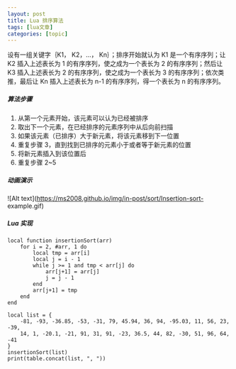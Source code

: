 ```yaml
---
layout: post
title: Lua 排序算法  
tags: [lua文章]
categories: [topic]
---
```

设有一组关键字｛K1， K2，…， Kn｝；排序开始就认为 K1 是一个有序序列；让 K2 插入上述表长为 1 的有序序列，使之成为一个表长为 2
的有序序列；然后让 K3 插入上述表长为 2 的有序序列，使之成为一个表长为 3 的有序序列；依次类推，最后让 Kn 插入上述表长为 n-1
的有序序列，得一个表长为 n 的有序序列。

##### 算法步骤

  1. 从第一个元素开始，该元素可以认为已经被排序
  2. 取出下一个元素，在已经排序的元素序列中从后向前扫描
  3. 如果该元素（已排序）大于新元素，将该元素移到下一位置
  4. 重复步骤 3，直到找到已排序的元素小于或者等于新元素的位置
  5. 将新元素插入到该位置后
  6. 重复步骤 2~5

##### 动画演示

![Alt text](https://ms2008.github.io/img/in-post/sort/Insertion-sort-
example.gif)

##### Lua 实现

    
    
    local function insertionSort(arr)
        for i = 2, #arr, 1 do
            local tmp = arr[i]
            local j = i - 1
            while j >= 1 and tmp < arr[j] do
                arr[j+1] = arr[j]
                j = j - 1
            end
            arr[j+1] = tmp
        end
    end
    
    local list = {
        -81, -93, -36.85, -53, -31, 79, 45.94, 36, 94, -95.03, 11, 56, 23, -39,
        14, 1, -20.1, -21, 91, 31, 91, -23, 36.5, 44, 82, -30, 51, 96, 64, -41
    }
    insertionSort(list)
    print(table.concat(list, ", "))